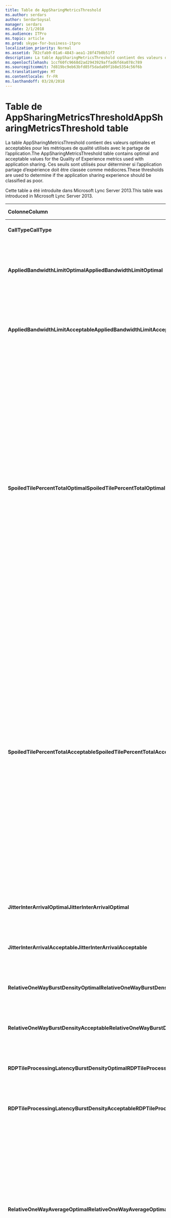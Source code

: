 ```yaml
---
title: Table de AppSharingMetricsThreshold
ms.author: serdars
author: SerdarSoysal
manager: serdars
ms.date: 2/1/2018
ms.audience: ITPro
ms.topic: article
ms.prod: skype-for-business-itpro
localization_priority: Normal
ms.assetid: 782cfab9-01a6-4843-aea1-28f47b0b51f7
description: La table AppSharingMetricsThreshold contient des valeurs optimales et acceptables pour les métriques de qualité utilisés avec le partage de l’application. Ces seuils sont utilisés pour déterminer si l’application partage d’expérience doit être classée comme médiocres.
ms.openlocfilehash: 1ccf60fc9668d2ad2943929affad6fd4a078c789
ms.sourcegitcommit: 7d819bc9eb63bfd85f5dada09f1b8e5354c56f6b
ms.translationtype: MT
ms.contentlocale: fr-FR
ms.lasthandoff: 03/28/2018
---
```

# <a name="appsharingmetricsthreshold-table"></a><span data-ttu-id="47d43-104">Table de AppSharingMetricsThreshold</span><span class="sxs-lookup"><span data-stu-id="47d43-104">AppSharingMetricsThreshold table</span></span>
 
<span data-ttu-id="47d43-105">La table AppSharingMetricsThreshold contient des valeurs optimales et acceptables pour les métriques de qualité utilisés avec le partage de l’application.</span><span class="sxs-lookup"><span data-stu-id="47d43-105">The AppSharingMetricsThreshold table contains optimal and acceptable values for the Quality of Experience metrics used with application sharing.</span></span> <span data-ttu-id="47d43-106">Ces seuils sont utilisés pour déterminer si l’application partage d’expérience doit être classée comme médiocres.</span><span class="sxs-lookup"><span data-stu-id="47d43-106">These thresholds are used to determine if the application sharing experience should be classified as poor.</span></span>
  
<span data-ttu-id="47d43-107">Cette table a été introduite dans Microsoft Lync Server 2013.</span><span class="sxs-lookup"><span data-stu-id="47d43-107">This table was introduced in Microsoft Lync Server 2013.</span></span>
  
|<span data-ttu-id="47d43-108">**Colonne**</span><span class="sxs-lookup"><span data-stu-id="47d43-108">**Column**</span></span>|<span data-ttu-id="47d43-109">**Type de données**</span><span class="sxs-lookup"><span data-stu-id="47d43-109">**Data Type**</span></span>|<span data-ttu-id="47d43-110">**Index de la clé**</span><span class="sxs-lookup"><span data-stu-id="47d43-110">**Key/Index**</span></span>|<span data-ttu-id="47d43-111">**Détails**</span><span class="sxs-lookup"><span data-stu-id="47d43-111">**Details**</span></span>|
|:-----|:-----|:-----|:-----|
|<span data-ttu-id="47d43-112">**CallType**</span><span class="sxs-lookup"><span data-stu-id="47d43-112">**CallType**</span></span> <br/> |<span data-ttu-id="47d43-113">int</span><span class="sxs-lookup"><span data-stu-id="47d43-113">int</span></span>  <br/> |<span data-ttu-id="47d43-114">Principal</span><span class="sxs-lookup"><span data-stu-id="47d43-114">Primary</span></span>  <br/> |<span data-ttu-id="47d43-115">Type d’appel qui a été placé.</span><span class="sxs-lookup"><span data-stu-id="47d43-115">Type of call that was placed.</span></span>  <br/> |
|<span data-ttu-id="47d43-116">**AppliedBandwidthLimitOptimal**</span><span class="sxs-lookup"><span data-stu-id="47d43-116">**AppliedBandwidthLimitOptimal**</span></span> <br/> |<span data-ttu-id="47d43-117">int</span><span class="sxs-lookup"><span data-stu-id="47d43-117">int</span></span>  <br/> ||<span data-ttu-id="47d43-118">Limitation de la bande passante optimale pour le partage d’application.</span><span class="sxs-lookup"><span data-stu-id="47d43-118">Optimal bandwidth limitation for application sharing.</span></span> <span data-ttu-id="47d43-119">La valeur par défaut est de 1000000.</span><span class="sxs-lookup"><span data-stu-id="47d43-119">The default value is 1000000.</span></span>  <br/> |
|<span data-ttu-id="47d43-120">**AppliedBandwidthLimitAcceptable**</span><span class="sxs-lookup"><span data-stu-id="47d43-120">**AppliedBandwidthLimitAcceptable**</span></span> <br/> |<span data-ttu-id="47d43-121">int</span><span class="sxs-lookup"><span data-stu-id="47d43-121">int</span></span>  <br/> ||<span data-ttu-id="47d43-122">Limitation de la bande passante acceptable pour le partage d’application.</span><span class="sxs-lookup"><span data-stu-id="47d43-122">Acceptable bandwidth limitation for application sharing.</span></span> <span data-ttu-id="47d43-123">La valeur par défaut est de 500000.</span><span class="sxs-lookup"><span data-stu-id="47d43-123">The default value is 500000.</span></span>  <br/> |
|<span data-ttu-id="47d43-124">**SpoiledTilePercentTotalOptimal**</span><span class="sxs-lookup"><span data-stu-id="47d43-124">**SpoiledTilePercentTotalOptimal**</span></span> <br/> |<span data-ttu-id="47d43-125">Decimal(5,2)</span><span class="sxs-lookup"><span data-stu-id="47d43-125">decimal(5,2)</span></span>  <br/> ||<span data-ttu-id="47d43-126">Taux optimal pour les mosaïques « endommagés » pour la classification d’une qualité de partage d’Application.</span><span class="sxs-lookup"><span data-stu-id="47d43-126">Optimal percentage rate for "spoiled" tiles for classifying an Application Sharing quality.</span></span> <span data-ttu-id="47d43-127">Cette valeur est le pourcentage du contenu dans le fichier partagé qui n’ont pas reçu de l’Observateur.</span><span class="sxs-lookup"><span data-stu-id="47d43-127">This value is the percentage of the content from the sharer that did not reach the viewer.</span></span> <span data-ttu-id="47d43-128">Contenu peut-être être ignorée (ou avariée) lorsque le fichier partagé ignore des carreaux à partir de la source des graphiques ou l’ASMCU mosaïques ignore les mosaïques à partir du fichier emprunteur respectivement.</span><span class="sxs-lookup"><span data-stu-id="47d43-128">Content may be discarded (or spoiled) when the sharer discards tiles from the graphics source or the ASMCU tiles discards tiles from Sharer respectively.</span></span> <span data-ttu-id="47d43-129">La valeur par défaut est de 11 %.</span><span class="sxs-lookup"><span data-stu-id="47d43-129">The default value is 11 percent.</span></span>  <br/> |
|<span data-ttu-id="47d43-130">**SpoiledTilePercentTotalAcceptable**</span><span class="sxs-lookup"><span data-stu-id="47d43-130">**SpoiledTilePercentTotalAcceptable**</span></span> <br/> |<span data-ttu-id="47d43-131">Decimal(5,2)</span><span class="sxs-lookup"><span data-stu-id="47d43-131">decimal(5,2)</span></span>  <br/> ||<span data-ttu-id="47d43-132">Taux de pourcentage acceptable de « endommagés » des mosaïques pour la classification d’une qualité de partage d’Application.</span><span class="sxs-lookup"><span data-stu-id="47d43-132">Acceptable percentage rate for "spoiled" tiles for classifying an Application Sharing quality.</span></span> <span data-ttu-id="47d43-133">Cette valeur est le pourcentage du contenu dans le fichier partagé qui n’ont pas reçu de l’Observateur.</span><span class="sxs-lookup"><span data-stu-id="47d43-133">This value is the percentage of the content from the sharer that did not reach the viewer.</span></span> <span data-ttu-id="47d43-134">Contenu peut-être être ignorée (ou avariée) lorsque le fichier partagé ignore des carreaux à partir de la source des graphiques ou l’ASMCU mosaïques ignore les mosaïques à partir du fichier emprunteur respectivement.</span><span class="sxs-lookup"><span data-stu-id="47d43-134">Content may be discarded (or spoiled) when the sharer discards tiles from the graphics source or the ASMCU tiles discards tiles from Sharer respectively.</span></span> <span data-ttu-id="47d43-135">La valeur par défaut est de 36 pour cent.</span><span class="sxs-lookup"><span data-stu-id="47d43-135">The default value is 36 percent.</span></span>  <br/> |
|<span data-ttu-id="47d43-136">**JitterInterArrivalOptimal**</span><span class="sxs-lookup"><span data-stu-id="47d43-136">**JitterInterArrivalOptimal**</span></span> <br/> |<span data-ttu-id="47d43-137">int</span><span class="sxs-lookup"><span data-stu-id="47d43-137">int</span></span>  <br/> ||<span data-ttu-id="47d43-138">Cette colonne n’est pas utilisée dans Microsoft Lync Server 2013.</span><span class="sxs-lookup"><span data-stu-id="47d43-138">This column is not used in Microsoft Lync Server 2013.</span></span>  <br/> |
|<span data-ttu-id="47d43-139">**JitterInterArrivalAcceptable**</span><span class="sxs-lookup"><span data-stu-id="47d43-139">**JitterInterArrivalAcceptable**</span></span> <br/> |<span data-ttu-id="47d43-140">int</span><span class="sxs-lookup"><span data-stu-id="47d43-140">int</span></span>  <br/> ||<span data-ttu-id="47d43-141">Cette colonne n’est pas utilisée dans Microsoft Lync Server 2013.</span><span class="sxs-lookup"><span data-stu-id="47d43-141">This column is not used in Microsoft Lync Server 2013.</span></span>  <br/> |
|<span data-ttu-id="47d43-142">**RelativeOneWayBurstDensityOptimal**</span><span class="sxs-lookup"><span data-stu-id="47d43-142">**RelativeOneWayBurstDensityOptimal**</span></span> <br/> |<span data-ttu-id="47d43-143">float</span><span class="sxs-lookup"><span data-stu-id="47d43-143">float</span></span>  <br/> ||<span data-ttu-id="47d43-144">Cette colonne n’est pas utilisée dans Microsoft Lync Server 2013.</span><span class="sxs-lookup"><span data-stu-id="47d43-144">This column is not used in Microsoft Lync Server 2013.</span></span>  <br/> |
|<span data-ttu-id="47d43-145">**RelativeOneWayBurstDensityAcceptable**</span><span class="sxs-lookup"><span data-stu-id="47d43-145">**RelativeOneWayBurstDensityAcceptable**</span></span> <br/> |<span data-ttu-id="47d43-146">float</span><span class="sxs-lookup"><span data-stu-id="47d43-146">float</span></span>  <br/> ||<span data-ttu-id="47d43-147">Cette colonne n’est pas utilisée dans Microsoft Lync Server 2013.</span><span class="sxs-lookup"><span data-stu-id="47d43-147">This column is not used in Microsoft Lync Server 2013.</span></span>  <br/> |
|<span data-ttu-id="47d43-148">**RDPTileProcessingLatencyBurstDensityOptimal**</span><span class="sxs-lookup"><span data-stu-id="47d43-148">**RDPTileProcessingLatencyBurstDensityOptimal**</span></span> <br/> |<span data-ttu-id="47d43-149">float</span><span class="sxs-lookup"><span data-stu-id="47d43-149">float</span></span>  <br/> ||<span data-ttu-id="47d43-150">Cette colonne n’est pas utilisée dans Microsoft Lync Server 2013.</span><span class="sxs-lookup"><span data-stu-id="47d43-150">This column is not used in Microsoft Lync Server 2013.</span></span>  <br/> |
|<span data-ttu-id="47d43-151">**RDPTileProcessingLatencyBurstDensityAcceptable**</span><span class="sxs-lookup"><span data-stu-id="47d43-151">**RDPTileProcessingLatencyBurstDensityAcceptable**</span></span> <br/> |<span data-ttu-id="47d43-152">float</span><span class="sxs-lookup"><span data-stu-id="47d43-152">float</span></span>  <br/> ||<span data-ttu-id="47d43-153">Cette colonne n’est pas utilisée dans Microsoft Lync Server 2013.</span><span class="sxs-lookup"><span data-stu-id="47d43-153">This column is not used in Microsoft Lync Server 2013.</span></span>  <br/> |
|<span data-ttu-id="47d43-154">**RelativeOneWayAverageOptimal**</span><span class="sxs-lookup"><span data-stu-id="47d43-154">**RelativeOneWayAverageOptimal**</span></span> <br/> |<span data-ttu-id="47d43-155">float</span><span class="sxs-lookup"><span data-stu-id="47d43-155">float</span></span>  <br/> ||<span data-ttu-id="47d43-156">Valeur optimale du délai relatif à sens unique entre les extrémités de deux supports impliquées dans le partage d’application.</span><span class="sxs-lookup"><span data-stu-id="47d43-156">Optimal value for the relative one-way delay between the two media endpoints involved in the application sharing.</span></span> <span data-ttu-id="47d43-157">Il s’agit d’une mesure de latence sur un seul tronçon.</span><span class="sxs-lookup"><span data-stu-id="47d43-157">This is a single-hop latency measure.</span></span> <span data-ttu-id="47d43-158">La valeur par défaut est 1,0 seconde.</span><span class="sxs-lookup"><span data-stu-id="47d43-158">The default value is 1.0 seconds.</span></span>  <br/> <span data-ttu-id="47d43-159">La colonne a été introduite dans Microsoft Lync Server 2013.</span><span class="sxs-lookup"><span data-stu-id="47d43-159">The column was introduced in Microsoft Lync Server 2013.</span></span>  <br/> |
|<span data-ttu-id="47d43-160">**RelativeOneWayAverageAcceptable**</span><span class="sxs-lookup"><span data-stu-id="47d43-160">**RelativeOneWayAverageAcceptable**</span></span> <br/> |<span data-ttu-id="47d43-161">float</span><span class="sxs-lookup"><span data-stu-id="47d43-161">float</span></span>  <br/> ||<span data-ttu-id="47d43-162">Valeur optimale du délai relatif à sens unique entre les extrémités de deux supports impliquées dans le partage d’application.</span><span class="sxs-lookup"><span data-stu-id="47d43-162">Optimal value for the relative one-way delay between the two media endpoints involved in the application sharing.</span></span> <span data-ttu-id="47d43-163">Il s’agit d’une mesure de latence sur un seul tronçon.</span><span class="sxs-lookup"><span data-stu-id="47d43-163">This is a single-hop latency measure.</span></span> <span data-ttu-id="47d43-164">La valeur par défaut est 1,75 secondes.</span><span class="sxs-lookup"><span data-stu-id="47d43-164">The default value is 1.75 seconds.</span></span>  <br/> <span data-ttu-id="47d43-165">La colonne a été introduite dans Microsoft Lync Server 2013.</span><span class="sxs-lookup"><span data-stu-id="47d43-165">The column was introduced in Microsoft Lync Server 2013.</span></span>  <br/> |
|<span data-ttu-id="47d43-166">**RDPTileProcessingLatencyAverageOptimal**</span><span class="sxs-lookup"><span data-stu-id="47d43-166">**RDPTileProcessingLatencyAverageOptimal**</span></span> <br/> |<span data-ttu-id="47d43-167">float</span><span class="sxs-lookup"><span data-stu-id="47d43-167">float</span></span>  <br/> ||<span data-ttu-id="47d43-168">Valeur optimale de la mosaïque moyenne de RDP traitement latence dans le serveur de conférence en tant que sur la durée de la session de visualisation.</span><span class="sxs-lookup"><span data-stu-id="47d43-168">Optimal value of the average RDP tile processing latency in the AS Conferencing Server over the duration of the viewing session.</span></span> <span data-ttu-id="47d43-169">La latence est la différence de temps entre lors du démarrage de la trame est codée sur le serveur (partagés ou MCU en fonction du scénario) et le même cadre de démarrer est décodé dans la visionneuse.</span><span class="sxs-lookup"><span data-stu-id="47d43-169">Latency is the time difference between when the Start Frame is encoded on the server (sharer or MCU depending on the scenario) and the same Start Frame is decoded on the viewer.</span></span>  <br/> <span data-ttu-id="47d43-170">Une moyenne élevée indique un délai plus long pour l’expérience de visionnage.</span><span class="sxs-lookup"><span data-stu-id="47d43-170">A high average reflects a longer delay in the viewing experience.</span></span> <span data-ttu-id="47d43-171">Un serveur de conférence surchargé peut rencontrer des délais moyens plus élevés.</span><span class="sxs-lookup"><span data-stu-id="47d43-171">An overloaded conferencing server may experience higher average delays.</span></span> <span data-ttu-id="47d43-172">La valeur par défaut est de 200 ms.</span><span class="sxs-lookup"><span data-stu-id="47d43-172">The default value is 200ms.</span></span>  <br/> <span data-ttu-id="47d43-173">La colonne a été introduite dans Microsoft Lync Server 2013.</span><span class="sxs-lookup"><span data-stu-id="47d43-173">The column was introduced in Microsoft Lync Server 2013.</span></span>  <br/> |
|<span data-ttu-id="47d43-174">**RDPTileProcessingLatencyAverageAcceptable**</span><span class="sxs-lookup"><span data-stu-id="47d43-174">**RDPTileProcessingLatencyAverageAcceptable**</span></span> <br/> |<span data-ttu-id="47d43-175">float</span><span class="sxs-lookup"><span data-stu-id="47d43-175">float</span></span>  <br/> ||<span data-ttu-id="47d43-176">Valeur acceptable de la mosaïque moyenne de RDP traitement latence dans le serveur de conférence en tant que sur la durée de la session de visualisation.</span><span class="sxs-lookup"><span data-stu-id="47d43-176">Acceptable value of the average RDP tile processing latency in the AS Conferencing Server over the duration of the viewing session.</span></span> <span data-ttu-id="47d43-177">La latence est la différence de temps entre lors du démarrage de la trame est codée sur le serveur (partagés ou MCU en fonction du scénario) et le même cadre de démarrer est décodé dans la visionneuse.</span><span class="sxs-lookup"><span data-stu-id="47d43-177">Latency is the time difference between when the Start Frame is encoded on the server (sharer or MCU depending on the scenario) and the same Start Frame is decoded on the viewer.</span></span>  <br/> <span data-ttu-id="47d43-178">Une moyenne élevée indique un délai plus long pour l’expérience de visionnage.</span><span class="sxs-lookup"><span data-stu-id="47d43-178">A high average reflects a longer delay in the viewing experience.</span></span> <span data-ttu-id="47d43-179">Un serveur de conférence surchargé peut rencontrer des délais moyens plus élevés.</span><span class="sxs-lookup"><span data-stu-id="47d43-179">An overloaded conferencing server may experience higher average delays.</span></span> <span data-ttu-id="47d43-180">La valeur par défaut est de 200 ms.</span><span class="sxs-lookup"><span data-stu-id="47d43-180">The default value is 200ms.</span></span>  <br/> <span data-ttu-id="47d43-181">La colonne a été introduite dans Microsoft Lync Server 2013.</span><span class="sxs-lookup"><span data-stu-id="47d43-181">The column was introduced in Microsoft Lync Server 2013.</span></span>  <br/> |
   

